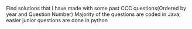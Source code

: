 Find solutions that I have made with some past CCC questions(Ordered by year and Question Number)
Majority of the questions are coded in Java; easier junior questions are done in python
